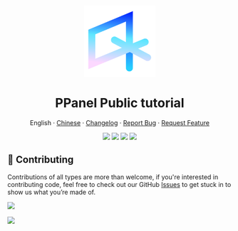 <a name="readme-top"></a>

<div align="center">

<img width="160" src="https://raw.githubusercontent.com/perfect-panel/ppanel-assets/refs/heads/main/logo.svg">

<h1>PPanel Public tutorial</h1>

English
·
[Chinese](./README.zh-CN.md)
·
[Changelog](./CHANGELOG.md)
·
[Report Bug][issues-link]
·
[Request Feature][issues-link]

<!-- SHIELD GROUP -->

[![][github-contributors-shield]][github-contributors-link]
[![][github-forks-shield]][github-forks-link]
[![][github-stars-shield]][github-stars-link]
[![][github-issues-shield]][github-issues-link]

</div>

## 🤝 Contributing

Contributions of all types are more than welcome,
if you're interested in contributing code, feel free to check out our GitHub
[Issues][github-issues-link] to get stuck in to show us what you’re made of.

[![][pr-welcome-shield]][pr-welcome-link]

[![][contributors-contrib]][contributors-url]

<!-- LINK GROUP -->

[contributors-contrib]: https://contrib.rocks/image?repo=perfect-panel/ppanel-tutorial
[contributors-url]: https://github.com/perfect-panel/ppanel-tutorial/graphs/contributors
[github-contributors-link]: https://github.com/perfect-panel/ppanel-tutorial/graphs/contributors
[github-contributors-shield]: https://img.shields.io/github/contributors/perfect-panel/ppanel-tutorial?color=c4f042&labelColor=black&style=flat-square
[github-forks-link]: https://github.com/perfect-panel/ppanel-tutorial/network/members
[github-forks-shield]: https://img.shields.io/github/forks/perfect-panel/ppanel-tutorial?color=8ae8ff&labelColor=black&style=flat-square
[github-issues-link]: https://github.com/perfect-panel/ppanel-tutorial/issues
[github-issues-shield]: https://img.shields.io/github/issues/perfect-panel/ppanel-tutorial?color=ff80eb&labelColor=black&style=flat-square
[github-stars-link]: https://github.com/perfect-panel/ppanel-tutorial/network/stargazers
[github-stars-shield]: https://img.shields.io/github/stars/perfect-panel/ppanel-tutorial?color=ffcb47&labelColor=black&style=flat-square
[issues-link]: https://github.com/perfect-panel/ppanel-tutorial/issues/new/choose
[pr-welcome-link]: https://github.com/perfect-panel/ppanel-tutorial/pulls
[pr-welcome-shield]: https://img.shields.io/badge/🤯_pr_welcome-%E2%86%92-ffcb47?labelColor=black&style=for-the-badge
